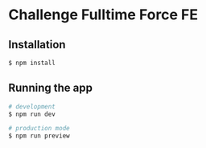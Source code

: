 # Challenge Fulltime Force FE

## Installation

```bash
$ npm install
```

## Running the app

```bash
# development
$ npm run dev

# production mode
$ npm run preview
```

